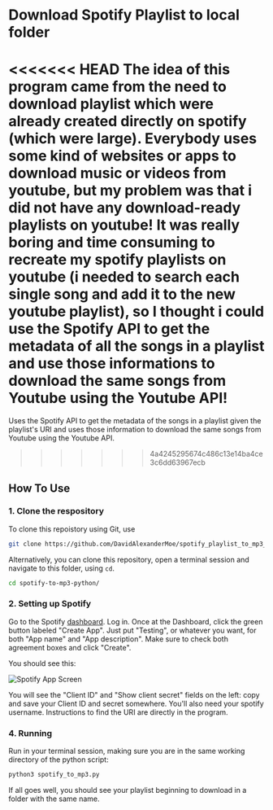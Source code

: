 # Download Spotify Playlist to local folder

<<<<<<< HEAD
The idea of this program came from the need to download playlist which were already created directly on spotify (which were large).
Everybody uses some kind of websites or apps to download music or videos from youtube, but my problem was that i did not have any download-ready playlists on youtube!
It was really boring and time consuming to recreate my spotify playlists on youtube (i needed to search each single song and add it to the new youtube playlist), so I thought i could use the Spotify API to get the metadata of all the songs in a playlist and use those informations to download the same songs from Youtube using the Youtube API!
=======
Uses the Spotify API to get the metadata of the songs in a playlist given the playlist's URI and uses those information to download the same songs from Youtube using the Youtube API.
>>>>>>> 4a4245295674c486c13e14ba4ce3c6dd63967ecb

## How To Use
### 1. Clone the respository

To clone this repoistory using Git, use

```bash
git clone https://github.com/DavidAlexanderMoe/spotify_playlist_to_mp3_folder
```

Alternatively, you can clone this repository, open a terminal session and navigate to this folder, using `cd`.

```bash
cd spotify-to-mp3-python/
```

### 2. Setting up Spotify

Go to the Spotify [dashboard](https://developer.spotify.com/dashboard/).  Log in. Once at the Dashboard, click the green button labeled "Create App". Just put "Testing", or whatever you want, for both "App name" and "App description". Make sure to check both agreement boxes and click "Create".

You should see this:

![Spotify App Screen](https://miro.medium.com/max/1400/1*8c7agz6nxmez9-bm2NFCxQ.jpeg)

You will see the "Client ID" and "Show client secret" fields on the left: copy and save your Client ID and secret somewhere.
You'll also need your spotify username. 
Instructions to find the URI are directly in the program.

### 4. Running

Run in your terminal session, making sure you are in the same working directory of the python script:

```bash
python3 spotify_to_mp3.py
```

If all goes well, you should see your playlist beginning to download in a folder with the same name.